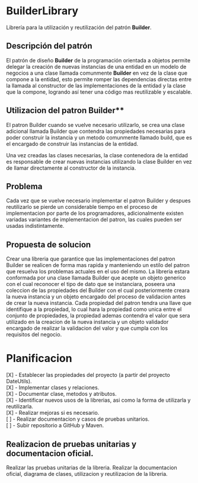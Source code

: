 
 # BuilderLibrary
 
 Librería para la utilización y reutilización del patrón **Builder**.
 
 ## Descripción del patrón
 
 El patrón de diseño **Builder** de la programación orientada a objetos permite delegar la creación de nuevas instancias 
 de una entidad en un modelo de negocios a una clase llamada comunmente **Builder** en vez de la clase que compone a la
 entidad, esto permite romper las dependencias directas entre la llamada al constructor de las implementaciones de la 
 entidad y la clase que la compone, logrando así tener una código mas reutilizable y escalable.
 
 ## Utilizacion del patron Builder**
 
 El patron Builder cuando se vuelve necesario utilizarlo, se crea una clase adicional llamada Builder que contendra las
 propiedades necesarias para poder construir la instancia y un metodo comunmente llamado build, que es el encargado de
 construir las instancias de la entidad.
 
 Una vez creadas las clases necesarias, la clase contenedora de la entidad es responsable de crear nuevas instancias
 utilizando la clase Builder en vez de llamar directamente al constructor de la instancia.
 
 ## Problema
 
 Cada vez que se vuelve necesario implementar el patron Builder y despues reutilizarlo se pierde un considerable tiempo
 en el proceso de implementacion por parte de los programadores, adicionalmente existen variadas variantes de 
 implementacion del patron, las cuales pueden ser usadas indistintamente.
 
 ## Propuesta de solucion
 
 Crear una libreria que garantice que las implementaciones del patron Builder se realicen de forma mas rapida y 
 manteniendo un estilo del patron que resuelva los problemas actuales en el uso del mismo.
 La libreria estara conformada por una clase llamada Builder que acepte un objeto generico con el cual reconocer el 
 tipo de dato que se instanciara, poseera una coleccion de las propiedades del Builder con el cual posteriormente 
 creara la nueva instancia y un objeto encargado del proceso de validacion antes de crear la nueva instancia.
 Cada propiedad del patron tendra una llave que identifique a la propiedad, lo cual hara la propiedad como unica entre
 el conjunto de propiedades, la propiedad ademas contendra el valor que sera utilizado en la creacion de la nueva 
 instancia y un objeto validador encargado de realizar la validacion del valor y que cumpla con los requisitos del 
 negocio.
 
 # Planificacion
 
 [X] - Establecer las propiedades del proyecto (a partir del proyecto DateUtils).  
 [X] - Implementar clases y relaciones.  
 [X] - Documentar clase, metodos y atributos.  
 [X] - Identificar nuevos usos de la librerias, asi como la forma de utilizarla y reutilizarla.  
 [X] - Realizar mejoras si es necesario.  
 [ ] - Realizar documentacion y casos de pruebas unitarios.  
 [ ] - Subir repositorio a GitHub y Maven.  
 
 ## Realizacion de pruebas unitarias y documentacion oficial.
 
 Realizar las pruebas unitarias de la libreria.
 Realizar la documentacion oficial, diagrama de clases, utilizacion y reutilizacion de la libreria.
